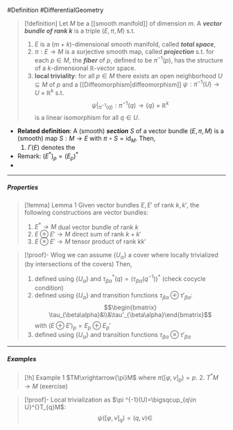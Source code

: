 #Definition #DifferentialGeometry 

> [!definition]
> Let $M$ be a [[smooth manifold]] of dimension $m$. A ***vector bundle of rank $k$*** is a triple $(E,\pi,M)$ s.t.
> 1. $E$ is a $(m+k)$-dimensional smooth manifold, called ***total space***,
> 2. $\pi: E\to M$ is a surjective smooth map, called ***projection*** s.t. for each $p\in M$, the ***fiber*** of $p$, defined to be $\pi ^{-1}(p)$, has the structure of a $k$-dimensional $\mathbb{R}$-vector space. 
> 3. **local triviality**: for all $p\in M$ there exists an open neighborhood $U\subseteq M$ of $p$ and a [[Diffeomorphism|diffeomorphism]] $\psi:\pi ^{-1}(U)\to U\times \mathbb{R}^k$ s.t. $$\psi|_{\pi ^{-1}(q)}:\pi ^{-1}(q)\to \{ q \}\times \mathbb{R}^k$$ is a linear isomorphism for all $q\in U$.
- **Related definition**: A (smooth) ***section*** $S$ of a vector bundle $(E,\pi,M)$ is a (smooth) map $S:M\to E$ with $\pi \circ S=\text{id}_{M}$. Then, 
	1. $\Gamma(E)$ denotes the 
- Remark: $(E^{*})_{p}=(E_{p})^{*}$
- 
---
##### Properties
> [!lemma] Lemma 1
> Given vector bundles $E,E'$ of rank $k,k'$, the following constructions are vector bundles:
> 1. $E^{*}\to M$ dual vector bundle of rank $k$
> 2. $E\oplus E'\to M$ direct sum of rank $k+k'$
> 3. $E \otimes E'\to M$ tensor product of rank $kk'$

> [!proof]-
> Wlog we can assume $\{ U_{\alpha} \}$ a cover where locally trivialized (by intersections of the covers) Then,
> 1. defined using $\{ U_{\alpha} \}$ and $\tau_{\beta\alpha}^{*}(q)=(\tau_{\beta\alpha}(q^{-1}))^{*}$ (check cocycle condition)
> 2. defined using $\{ U_{\alpha} \}$ and transition functions $\tau_{\beta\alpha}\oplus \tau'_{\beta\alpha}$:$$\begin{bmatrix} \tau_{\beta\alpha}&\\&\tau'_{\beta\alpha}\end{bmatrix}$$with $(E\oplus E')_{p}=E_{p}\oplus E_{p}'$
> 3. defined using $\{ U_{\alpha} \}$ and transition functions $\tau_{\beta\alpha}\otimes \tau'_{\beta\alpha}$
---
##### Examples
> [!h] Example 1
> $TM\xrightarrow{\pi}M$ where $\pi([\varphi,v]_{p})=p$. 
> 2. $T^{*}M\to M$ (exercise)

> [!proof]-
> Local trivialization as $\pi ^{-1}(U)=\bigsqcup_{q\in U}^{}T_{q}M$: $$\psi([\varphi,v]_{q})=(q,v)\in $$
